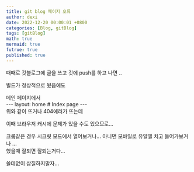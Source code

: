 ```yaml
---
title: git blog 페이지 오류 
author: dexi
date: 2022-12-20 00:00:01 +0800
categories: [Blog, gitBlog]
tags: [gitBlog]
math: true
mermaid: true
futrue: true
published: true
---
```


때때로 깃블로그에 글을 쓰고 깃에 push를 하고 나면 ..

빌드가 정상적으로 됬음에도 

메인 페이지에서   
--- layout: home # Index page ---   
위와 같이 뜨거나 404에러가 뜨는데   

이때 브라우저 캐시에 문제가 있을 수도 있으므로...

크롬같은 경우 시크릿 모드에서 열어보거나... 아니면 모바일로 유알엘 치고 들어가보거나 ...   
했을때 잘되면 잘되는거다...   

쓸데없이 삽질하지말자...   

